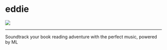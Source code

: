 # eddie

![](https://user-images.githubusercontent.com/45515570/133943431-e93adef6-544c-439f-a8ce-729d627393bd.png)

---

Soundtrack your book reading adventure with the perfect music, powered by ML
